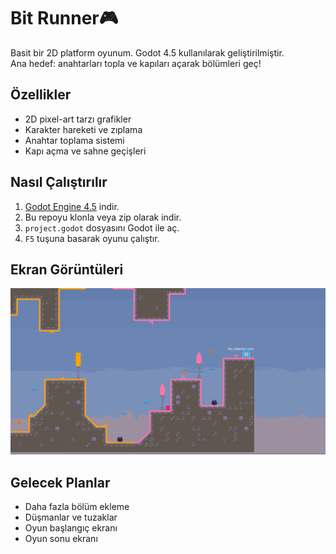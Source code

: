 # Bit Runner🎮

Basit bir 2D platform oyunum. Godot 4.5 kullanılarak geliştirilmiştir.  
Ana hedef: anahtarları topla ve kapıları açarak bölümleri geç!

## Özellikler
- 2D pixel-art tarzı grafikler
- Karakter hareketi ve zıplama
- Anahtar toplama sistemi
- Kapı açma ve sahne geçişleri

## Nasıl Çalıştırılır
1. [Godot Engine 4.5](https://godotengine.org/download) indir.
2. Bu repoyu klonla veya zip olarak indir.
3. `project.godot` dosyasını Godot ile aç.
4. `F5` tuşuna basarak oyunu çalıştır.

## Ekran Görüntüleri
![Gameplay Screenshot](bit-runner/BitRunner.png)

## Gelecek Planlar
- Daha fazla bölüm ekleme
- Düşmanlar ve tuzaklar
- Oyun başlangıç ekranı
- Oyun sonu ekranı
